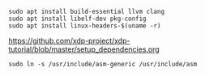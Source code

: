 ```
sudo apt install build-essential llvm clang
sudo apt install libelf-dev pkg-config
sudo apt install linux-headers-$(uname -r)
```

https://github.com/xdp-project/xdp-tutorial/blob/master/setup_dependencies.org


```
sudo ln -s /usr/include/asm-generic /usr/include/asm
```
